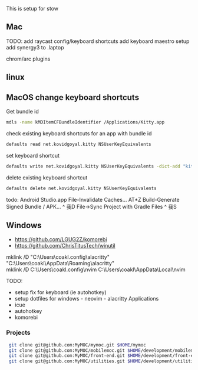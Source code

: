This is setup for stow

## Mac

TODO:
add raycast config/keyboard shortcuts
add keyboard maestro setup
add synergy3 to .laptop

chrom/arc plugins

## linux

## MacOS change keyboard shortcuts

Get bundle id

```bash
mdls -name kMDItemCFBundleIdentifier /Applications/Kitty.app
```

check existing keyboard shortcuts for an app with bundle id

```bash
defaults read net.kovidgoyal.kitty NSUserKeyEquivalents
```

set keyboard shortcut

```bash
defaults write net.kovidgoyal.kitty NSUserKeyEquivalents -dict-add "kitty Hide kitty" -string "@9"
```

delete existing keyboard shortcut

```bash
defaults delete net.kovidgoyal.kitty NSUserKeyEquivalents
```

todo:
Android Studio.app
File-Invalidate Caches...
AT\*Z
Build-Generate Signed Bundle / APK...
^ 我D
File->Sync Project with Gradle Files
^ 我S

## Windows

- <https://github.com/LGUG2Z/komorebi>
- <https://github.com/ChrisTitusTech/winutil>

mklink /D "C:\Users\coakl\.config\alacritty" "C:\Users\coakl\AppData\Roaming\alacritty"  
mklink /D C:\Users\coakl\.config\nvim C:\Users\coakl\AppData\Local\nvim

TODO:

- setup fix for keyboard (ie autohotkey)
- setup dotfiles for windows - neovim - alacritty
  Applications
- icue
- autohotkey
- komorebi

### Projects

```sh
 git clone git@github.com:MyMOC/mymoc.git $HOME/mymoc
 git clone git@github.com:MyMOC/mobilemoc.git $HOME/development/mobilemoc
 git clone git@github.com:MyMOC/front-end.git $HOME/development/front-end
 git clone git@github.com:MyMOC/utilities.git $HOME/development/utilities_mymoc
```
